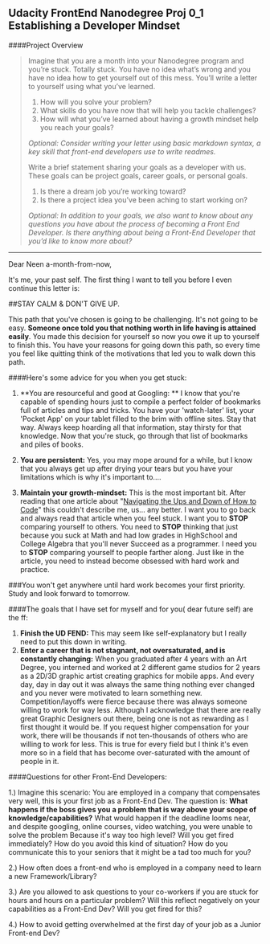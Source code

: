 **Udacity FrontEnd Nanodegree Proj 0_1**
Establishing a Developer Mindset
---

####Project Overview

> Imagine that you are a month into your Nanodegree program and you’re
> stuck. Totally stuck. You have no idea what’s wrong and you have no
> idea how to get yourself out of this mess.  You’ll write a letter to
> yourself using what you’ve learned.
>
> 1. How will you solve your problem?
> 2. What skills do you have now that will help you tackle challenges?
> 3. How will what you’ve learned about having a growth mindset help you reach your goals?
>
> *Optional: Consider writing your letter using basic markdown syntax, a*
> *key skill that front-end developers use to write readmes.*
>
> Write a brief statement sharing your goals as a developer with us.
> These goals can be project goals, career goals, or personal goals.
>
> 1. Is there a dream job you’re working toward?
> 2. Is there a project idea you’ve been aching to start working on?
>
> *Optional: In addition to your goals, we also want to know about any*
> *questions you have about the process of becoming a Front End*
> *Developer. Is there anything about being a Front-End Developer that*
> *you’d like to know more about?*

----------

Dear Neen a-month-from-now,

It's me, your past self. The first thing I want to tell you before I even continue this letter is:

##STAY CALM & DON'T GIVE UP.

This path that you've chosen is going to be challenging. It's not going to be easy. **Someone once told you that nothing worth in life having is attained easily**. You made this decision for yourself so now you owe it up to yourself to finish this. You have your reasons for going down this path, so every time you feel like quitting think of the motivations that led you to walk down this path.

####Here's some advice for you when you get stuck:

1. **You are resourceful and good at Googling: ** I know that you're capable of spending hours just to compile a perfect folder of bookmarks full of articles and tips and tricks. You have your 'watch-later' list, your 'Pocket App' on your tablet filled to the brim with offline sites. Stay that way. Always keep hoarding all that information, stay thirsty for that knowledge. Now that you're stuck, go through that list of bookmarks and piles of books.

2. **You are persistent:** Yes, you may mope around for a while, but I know that you always get up after drying your tears but you have your limitations which is why it's important to....

3. **Maintain your growth-mindset:** This is the most important bit.  After reading that one article about "[Navigating the Ups and Down of How to Code](http://www.codeconquest.com/blog/how-to-navigate-the-up-and-downs-of-learning-to-code/)" this couldn't describe me, us... any better.  I want you to go back and always read that article when you feel stuck. I want you to **STOP** comparing yourself to others. You need to **STOP** thinking that just because you suck at Math and had low grades in HighSchool and College Algebra that you'll never Succeed as a programmer. I need you to **STOP** comparing yourself to people farther along. Just like in the article, you need to instead become obsessed with hard work and practice.

###You won't get anywhere until hard work becomes your first priority. Study and look forward to tomorrow.

####The goals that I have set for myself and for you( dear future self) are the ff:

1. **Finish the UD FEND:** This may seem like self-explanatory but I really need to put this down in writing.
2. **Enter a career that is not stagnant, not oversaturated, and is constantly changing:** When you graduated after 4 years with an Art Degree, you interned and worked at 2 different game studios for 2 years as a 2D/3D graphic artist creating graphics for mobile apps. And every day, day in day out it was always the same thing nothing ever changed and you never were motivated to learn something new. Competition/layoffs were fierce because there was always someone willing to work for way less. Although I acknowledge that there are really great Graphic Designers out there, being one is not as rewarding as I first thought it would be. If you request higher compensation for your work, there will be thousands if not ten-thousands of others who are willing to work for less.  This is true for every field but I think it's even more so in a field that has become over-saturated with the amount of people in it.

####Questions for other Front-End Developers:

1.)  Imagine this scenario: You are employed in a company that compensates very well, this is your first job as a Front-End Dev. The question is: **What happens if the boss gives you a problem that is way above your scope of knowledge/capabilities?**  What would happen if the deadline looms near, and despite googling, online courses, video watching, you were unable to solve the problem Because it's way too high level? Will you get fired immediately? How do you avoid this kind of situation? How do you communicate this to your seniors that it might be a tad too much for you?

2.) How often does a front-end who is employed in a company need to learn a new Framework/Library?

3.) Are you allowed to ask questions to your co-workers if you are stuck for hours and hours on a particular problem? Will this reflect negatively on your capabilities as a Front-End Dev? Will you get fired for this?

4.) How to avoid getting overwhelmed at the first day of your job as a Junior Front-end Dev?


